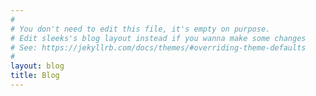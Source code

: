 ```yaml
---
#
# You don't need to edit this file, it's empty on purpose.
# Edit sleeks's blog layout instead if you wanna make some changes
# See: https://jekyllrb.com/docs/themes/#overriding-theme-defaults
#
layout: blog
title: Blog
---
```


